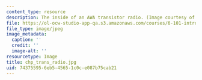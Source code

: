 ```yaml
---
content_type: resource
description: The inside of an AWA transistor radio. (Image courtesy of Hil.)
file: https://ol-ocw-studio-app-qa.s3.amazonaws.com/courses/6-101-introductory-analog-electronics-laboratory-spring-2007/743755956eb545651c0ce087b75cab21_chp_trans_radio.jpg
file_type: image/jpeg
image_metadata:
  caption: ''
  credit: ''
  image-alt: ''
resourcetype: Image
title: chp_trans_radio.jpg
uid: 74375595-6eb5-4565-1c0c-e087b75cab21
---
```

